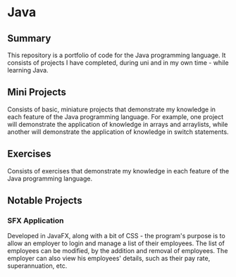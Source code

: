 # Java
## Summary
This repository is a portfolio of code for the Java programming language. It consists of projects I have completed, during uni and in my own time - while learning Java.

## Mini Projects
Consists of basic, miniature projects that demonstrate my knowledge in each feature of the Java programming language. For example, one project will demonstrate the application of knowledge in arrays and arraylists, while another will demonstrate the application of knowledge in switch statements.

## Exercises
Consists of exercises that demonstrate my knowledge in each feature of the Java programming language.

## Notable Projects
### SFX Application
Developed in JavaFX, along with a bit of CSS - the program's purpose is to allow an employer to login and manage a list of their employees. The list of employees can be modified, by the addition and removal of employees. The employer can also view his employees' details, such as their pay rate, superannuation, etc. 
